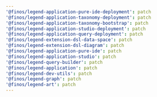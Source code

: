 ```yaml
---
'@finos/legend-application-pure-ide-deployment': patch
'@finos/legend-application-taxonomy-deployment': patch
'@finos/legend-application-taxonomy-bootstrap': patch
'@finos/legend-application-studio-deployment': patch
'@finos/legend-application-query-deployment': patch
'@finos/legend-extension-dsl-data-space': patch
'@finos/legend-extension-dsl-diagram': patch
'@finos/legend-application-pure-ide': patch
'@finos/legend-application-studio': patch
'@finos/legend-query-builder': patch
'@finos/legend-application': patch
'@finos/legend-dev-utils': patch
'@finos/legend-graph': patch
'@finos/legend-art': patch
---
```

